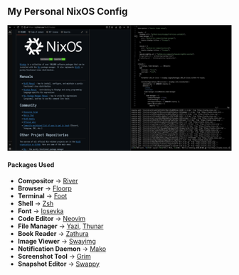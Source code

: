 ## My Personal NixOS Config

![logo](./images/preview.png)

#### Packages Used
- **Compositor** -> [River](https://codeberg.org/river/river)
- **Browser** -> [Floorp](https://github.com/Floorp-Projects/Floorp)
- **Terminal** -> [Foot](https://codeberg.org/dnkl/foot)
- **Shell** -> [Zsh](https://www.zsh.org/)
- **Font** -> [Iosevka](https://github.com/be5invis/Iosevka)
- **Code Editor** -> [Neovim](https://github.com/neovim/neovim)
- **File Manager** -> [Yazi](https://github.com/sxyazi/yazi), [Thunar](https://github.com/xfce-mirror/thunar)
- **Book Reader** -> [Zathura](https://github.com/pwmt/zathura)
- **Image Viewer** -> [Swayimg](https://github.com/artemsen/swayimg)
- **Notification Daemon** -> [Mako](https://github.com/emersion/mako)
- **Screenshot Tool** -> [Grim](https://github.com/emersion/grim)
- **Snapshot Editor** -> [Swappy](https://github.com/jtheoof/swappy)



